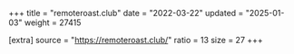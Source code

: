 +++
title = "remoteroast.club"
date = "2022-03-22"
updated = "2025-01-03"
weight = 27415

[extra]
source = "https://remoteroast.club/"
ratio = 13
size = 27
+++
